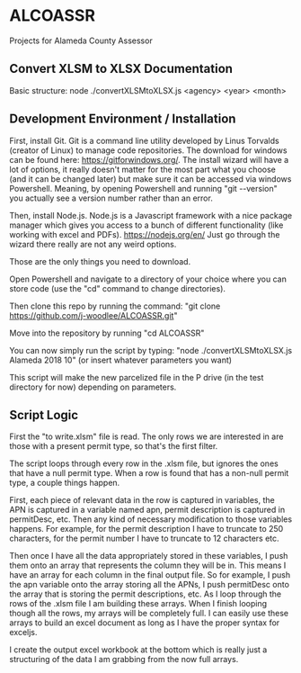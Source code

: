 # ALCOASSR
Projects for Alameda County Assessor

## Convert XLSM to XLSX Documentation

Basic structure:
  node ./convertXLSMtoXLSX.js \<agency\> \<year\> \<month\>


## Development Environment / Installation

First, install Git.  Git is a command line utility developed by Linus Torvalds (creator of Linux)
to manage code repositories.  The download for windows can be found here: https://gitforwindows.org/.
The install wizard will have a lot of options, it really doesn't matter for the most part what you choose (and it can be changed later)
but make sure it can be accessed via windows Powershell.  Meaning, by opening Powershell and running \"git --version\"
you actually see a version number rather than an error.

Then, install Node.js.  Node.js is a Javascript framework with a nice package manager
which gives you access to a bunch of different functionality (like working with excel and PDFs). https://nodejs.org/en/
Just go through the wizard there really are not any weird options.

Those are the only things you need to download.

Open Powershell and navigate to a directory of your choice where you can store code (use the \"cd\" command to change directories).

Then clone this repo by running the command:  \"git clone https://github.com/j-woodlee/ALCOASSR.git"

Move into the repository by running \"cd ALCOASSR\"

You can now simply run the script by typing: \"node ./convertXLSMtoXLSX.js Alameda 2018 10\" (or insert whatever parameters you want)

This script will make the new parcelized file in the P drive (in the test directory for now) depending on parameters.


## Script Logic

First the "to write.xlsm" file is read.  The only rows we are interested in are those with a present permit type, so that's the first filter.

The script loops through every row in the .xlsm file, but ignores the ones that have a null permit type.  When a row is found that has a non-null
permit type, a couple things happen.  

First, each piece of relevant data in the row is captured in variables, the APN is captured in a variable named apn,
permit description is captured in permitDesc, etc.  Then any kind of necessary modification to those variables happens.  For example, for the permit
description I have to truncate to 250 characters, for the permit number I have to truncate to 12 characters etc.  

Then once I have all the data appropriately stored in these variables, I push them onto an array that represents the column they will be in.  This means I have an array for each column in the final output file.  So for example, I push the apn variable onto the array storing all the APNs, I push permitDesc onto the array that is storing the permit descriptions, etc.  As I loop through the rows of the .xlsm file I am building these arrays.  When I finish looping though all the rows, my arrays will be completely full.  I can easily use these arrays to build an excel document as long as I have the proper syntax for exceljs.  

I create the output excel workbook at the bottom which is really just a structuring of the data I am grabbing from the now full arrays.
